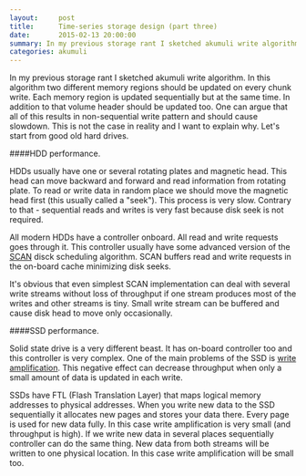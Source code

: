 ```yaml
---
layout:     post
title:      Time-series storage design (part three)
date:       2015-02-13 20:00:00
summary: In my previous storage rant I sketched akumuli write algorithm. In this algorithm two different memory regions should be updated on every chunk write. Each memory region is updated sequentially but at the same time. In addition to that volume header should be updated too. One can argue that all of this results in non-sequential write pattern and should cause slowdown. This is not the case in reality and I want to explain why.
categories: akumuli
---
```


In my previous storage rant I sketched akumuli write algorithm. In this algorithm two different memory regions should be updated on every chunk write. Each memory region is updated sequentially but at the same time. In addition to that volume header should be updated too. One can argue that all of this results in non-sequential write pattern and should cause slowdown. This is not the case in reality and I want to explain why. Let's start from good old hard drives.

####HDD performance.

HDDs usually have one or several rotating plates and magnetic head. This head can move backward and forward and read information from rotating plate. To read or write data in random place we should move the magnetic head first (this usually called a "seek"). This process is very slow. Contrary to that - sequential reads and writes is very fast because disk seek is not required.

All modern HDDs have a controller onboard. All read and write requests goes through it. This controller usually have some advanced version of the [SCAN](http://en.wikipedia.org/wiki/Elevator_algorithm) disck scheduling algorithm. SCAN buffers read and write requests in the on-board cache minimizing disk seeks. 

It's obvious that even simplest SCAN implementation can deal with several write streams without loss of throughput if one stream produces most of the writes and other streams is tiny. Small write stream can be buffered and cause disk head to move only occasionally.

####SSD performance.

Solid state drive is a very different beast. It has on-board controller too and this controller is very complex. One of the main problems of the SSD is [write amplification](http://en.wikipedia.org/wiki/Write_amplification). This negative effect can decrease throughput when only a small amount of data is updated in each write.

SSDs have FTL (Flash Translation Layer) that maps logical memory addresses to physical addresses. When you write new data to the SSD sequentially it allocates new pages and stores your data there. Every page is used for new data fully. In this case write amplification is very small (and throughput is high). If we write new data in several places sequentially controller can do the same thing. New data from both streams will be written to one physical location. In this case write amplification will be small too.

